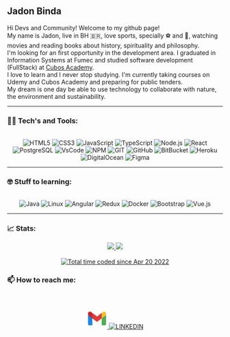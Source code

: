 ## Jadon Binda

Hi Devs and Community! Welcome to my github page!<br>
My name is Jadon, live in BH 🇧🇷, love sports, specially ⚽ and 🏀, watching movies and reading books about history, spirituality and philosophy.<br>
I'm looking for an first opportunity in the development area. I graduated in Information Systems at Fumec and studied software development (FullStack) at [Cubos Academy](https://cubos.academy/).<br> I love to learn and I never stop studying. I'm currently taking courses on Udemy and Cubos Academy and preparing for public tenders.<br>
My dream is one day be able to use technology to collaborate with nature, the environment and sustainability.

<hr>

### 👨‍💻 Tech's and Tools:
<br>
<section align='center'>
  <img src="https://cdn.jsdelivr.net/gh/devicons/devicon/icons/html5/html5-original.svg" title='HTML5' width='40px'/>
  <img src="https://cdn.jsdelivr.net/gh/devicons/devicon/icons/css3/css3-original.svg" title='CSS3' width='40px'/>
  <img src="https://cdn.jsdelivr.net/gh/devicons/devicon/icons/javascript/javascript-original.svg" title='JavaScript' width='40px'/>
  <img src="https://cdn.jsdelivr.net/gh/devicons/devicon/icons/typescript/typescript-original.svg" title='TypeScript' width='40px'/>
  <img src="https://cdn.jsdelivr.net/gh/devicons/devicon/icons/nodejs/nodejs-plain.svg" title='Node.js' width='40px'/>
  <img src="https://cdn.jsdelivr.net/gh/devicons/devicon/icons/react/react-original.svg" title='React' width='40px'/>
  <img src="https://cdn.jsdelivr.net/gh/devicons/devicon/icons/postgresql/postgresql-original.svg" title='PostgreSQL' width='40px'/>
  <img src="https://cdn.jsdelivr.net/gh/devicons/devicon/icons/vscode/vscode-original.svg" title='VsCode' width='40px' />
  <img src="https://cdn.jsdelivr.net/gh/devicons/devicon/icons/npm/npm-original-wordmark.svg" title='NPM' width='40px' />
  <img src="https://cdn.jsdelivr.net/gh/devicons/devicon/icons/git/git-original.svg" title='GIT' width='40px' />
  <img src="https://cdn.jsdelivr.net/gh/devicons/devicon/icons/github/github-original.svg" title='GitHub' width='40px' />
  <img src="https://cdn.jsdelivr.net/gh/devicons/devicon/icons/bitbucket/bitbucket-original.svg" title='BitBucket' width='40px' />
  <img src="https://cdn.jsdelivr.net/gh/devicons/devicon/icons/heroku/heroku-original.svg" title='Heroku' width='40px' />
  <img src="https://cdn.jsdelivr.net/gh/devicons/devicon/icons/digitalocean/digitalocean-original.svg" title='DigitalOcean' width='40px' />
  <img src="https://cdn.jsdelivr.net/gh/devicons/devicon/icons/figma/figma-original.svg" title='Figma' width='40px' />
</section>

<hr>

### 🤓 Stuff to learning:
<br> 
<section align='center'>
  <img src="https://cdn.jsdelivr.net/gh/devicons/devicon/icons/java/java-original.svg" title='Java' width='40px'/>
  <img src="https://cdn.jsdelivr.net/gh/devicons/devicon/icons/linux/linux-original.svg" title='Linux' width='40px'/>
  <img src="https://cdn.jsdelivr.net/gh/devicons/devicon/icons/angularjs/angularjs-original.svg" title='Angular' width='40px' />
  <img src="https://cdn.jsdelivr.net/gh/devicons/devicon/icons/redux/redux-original.svg" title='Redux' width='40px' />
  <img src="https://cdn.jsdelivr.net/gh/devicons/devicon/icons/docker/docker-original.svg" title='Docker' width='40px' />
  <img src="https://cdn.jsdelivr.net/gh/devicons/devicon/icons/bootstrap/bootstrap-original.svg" title='Bootstrap' width='40px' />
  <img src="https://cdn.jsdelivr.net/gh/devicons/devicon/icons/vuejs/vuejs-original.svg" title='Vue.js' width='40px' />  
</section>

<hr>

### 📈 Stats:
<section align='center'>
  <a href='https://github.com/jadon-binda/'>
    <img height='180em' src='https://github-readme-stats-eight-theta.vercel.app/api?username=jadon-binda&show_icons=true&theme=chartreuse-dark&include_all_commits=true&count_private=true' />
    <img height='180em' src='https://github-readme-stats-eight-theta.vercel.app/api/top-langs/?username=jadon-binda&langs_count=8&layout=compact&theme=chartreuse-dark' />
  </a>
  <br>
  <br>
  <a href="https://wakatime.com/@0c91159a-56cc-4494-aadb-6c0bcdb1262b">
    <img src="https://wakatime.com/badge/user/0c91159a-56cc-4494-aadb-6c0bcdb1262b.svg" alt="Total time coded since Apr 20 2022" />
  </a>
</section>

### 📫 How to reach me:
<br>
<br>
<section align='center'>
  <a href = "mailto:jadon.binda@gmail.com">
    <img  src="./icons/gmail-icon.svg" target='_blank' title='GMAIL' width='48px'>
  </a>
  <a href="https://www.linkedin.com/in/jadon-samuel" target="_blank">
    <img src="https://cdn.jsdelivr.net/gh/devicons/devicon/icons/linkedin/linkedin-original.svg" target='_blank' title='LINKEDIN'  width='48px' />
  </a> 
</section>
